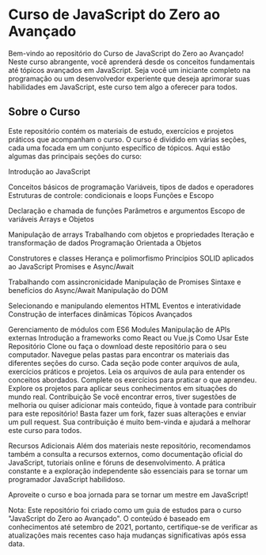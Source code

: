 # Curso de JavaScript do Zero ao Avançado
Bem-vindo ao repositório do Curso de JavaScript do Zero ao Avançado! Neste curso abrangente, você aprenderá desde os conceitos fundamentais até tópicos avançados em JavaScript. Seja você um iniciante completo na programação ou um desenvolvedor experiente que deseja aprimorar suas habilidades em JavaScript, este curso tem algo a oferecer para todos.

## Sobre o Curso
Este repositório contém os materiais de estudo, exercícios e projetos práticos que acompanham o curso. O curso é dividido em várias seções, cada uma focada em um conjunto específico de tópicos. Aqui estão algumas das principais seções do curso:

Introdução ao JavaScript

Conceitos básicos de programação
Variáveis, tipos de dados e operadores
Estruturas de controle: condicionais e loops
Funções e Escopo

Declaração e chamada de funções
Parâmetros e argumentos
Escopo de variáveis
Arrays e Objetos

Manipulação de arrays
Trabalhando com objetos e propriedades
Iteração e transformação de dados
Programação Orientada a Objetos

Construtores e classes
Herança e polimorfismo
Princípios SOLID aplicados ao JavaScript
Promises e Async/Await

Trabalhando com assincronicidade
Manipulação de Promises
Sintaxe e benefícios do Async/Await
Manipulação do DOM

Selecionando e manipulando elementos HTML
Eventos e interatividade
Construção de interfaces dinâmicas
Tópicos Avançados

Gerenciamento de módulos com ES6 Modules
Manipulação de APIs externas
Introdução a frameworks como React ou Vue.js
Como Usar Este Repositório
Clone ou faça o download deste repositório para o seu computador.
Navegue pelas pastas para encontrar os materiais das diferentes seções do curso.
Cada seção pode conter arquivos de aula, exercícios práticos e projetos.
Leia os arquivos de aula para entender os conceitos abordados.
Complete os exercícios para praticar o que aprendeu.
Explore os projetos para aplicar seus conhecimentos em situações do mundo real.
Contribuição
Se você encontrar erros, tiver sugestões de melhoria ou quiser adicionar mais conteúdo, fique à vontade para contribuir para este repositório! Basta fazer um fork, fazer suas alterações e enviar um pull request. Sua contribuição é muito bem-vinda e ajudará a melhorar este curso para todos.

Recursos Adicionais
Além dos materiais neste repositório, recomendamos também a consulta a recursos externos, como documentação oficial do JavaScript, tutoriais online e fóruns de desenvolvimento. A prática constante e a exploração independente são essenciais para se tornar um programador JavaScript habilidoso.

Aproveite o curso e boa jornada para se tornar um mestre em JavaScript!

Nota: Este repositório foi criado como um guia de estudos para o curso "JavaScript do Zero ao Avançado". O conteúdo é baseado em conhecimentos até setembro de 2021, portanto, certifique-se de verificar as atualizações mais recentes caso haja mudanças significativas após essa data.
